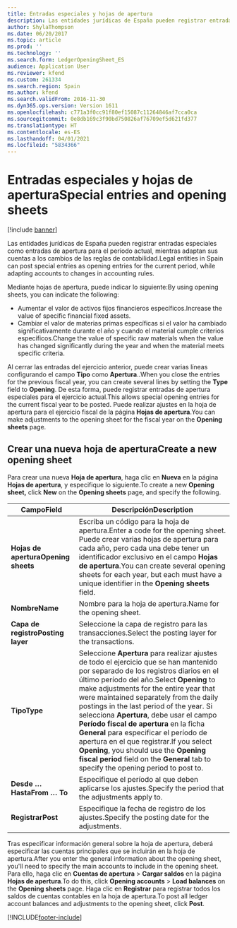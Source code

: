```yaml
---
title: Entradas especiales y hojas de apertura
description: Las entidades jurídicas de España pueden registrar entradas especiales como entradas de apertura para el período actual, mientras adaptan sus cuentas a los cambios de las reglas de contabilidad.
author: ShylaThompson
ms.date: 06/20/2017
ms.topic: article
ms.prod: ''
ms.technology: ''
ms.search.form: LedgerOpeningSheet_ES
audience: Application User
ms.reviewer: kfend
ms.custom: 261334
ms.search.region: Spain
ms.author: kfend
ms.search.validFrom: 2016-11-30
ms.dyn365.ops.version: Version 1611
ms.openlocfilehash: c771a3f0cc91f80ef15087c11264846af7cca0ca
ms.sourcegitcommit: 0e8db169c3f90bd750826af76709ef5d621fd377
ms.translationtype: HT
ms.contentlocale: es-ES
ms.lasthandoff: 04/01/2021
ms.locfileid: "5834366"
---
```

# <a name="special-entries-and-opening-sheets"></a><span data-ttu-id="a6dff-103">Entradas especiales y hojas de apertura</span><span class="sxs-lookup"><span data-stu-id="a6dff-103">Special entries and opening sheets</span></span>

[!include [banner](../includes/banner.md)]

<span data-ttu-id="a6dff-104">Las entidades jurídicas de España pueden registrar entradas especiales como entradas de apertura para el período actual, mientras adaptan sus cuentas a los cambios de las reglas de contabilidad.</span><span class="sxs-lookup"><span data-stu-id="a6dff-104">Legal entities in Spain can post special entries as opening entries for the current period, while adapting accounts to changes in accounting rules.</span></span>

<span data-ttu-id="a6dff-105">Mediante hojas de apertura, puede indicar lo siguiente:</span><span class="sxs-lookup"><span data-stu-id="a6dff-105">By using opening sheets, you can indicate the following:</span></span>

-   <span data-ttu-id="a6dff-106">Aumentar el valor de activos fijos financieros específicos.</span><span class="sxs-lookup"><span data-stu-id="a6dff-106">Increase the value of specific financial fixed assets.</span></span>
-   <span data-ttu-id="a6dff-107">Cambiar el valor de materias primas específicas si el valor ha cambiado significativamente durante el año y cuando el material cumple criterios específicos.</span><span class="sxs-lookup"><span data-stu-id="a6dff-107">Change the value of specific raw materials when the value has changed significantly during the year and when the material meets specific criteria.</span></span>

<span data-ttu-id="a6dff-108">Al cerrar las entradas del ejercicio anterior, puede crear varias líneas configurando el campo **Tipo** como **Apertura**..</span><span class="sxs-lookup"><span data-stu-id="a6dff-108">When you close the entries for the previous fiscal year, you can create several lines by setting the **Type** field to **Opening**.</span></span> <span data-ttu-id="a6dff-109">De esta forma, puede registrar entradas de apertura especiales para el ejercicio actual.</span><span class="sxs-lookup"><span data-stu-id="a6dff-109">This allows special opening entries for the current fiscal year to be posted.</span></span> <span data-ttu-id="a6dff-110">Puede realizar ajustes en la hoja de apertura para el ejercicio fiscal de la página **Hojas de apertura**.</span><span class="sxs-lookup"><span data-stu-id="a6dff-110">You can make adjustments to the opening sheet for the fiscal year on the **Opening sheets** page.</span></span>

## <a name="create-a-new-opening-sheet"></a><span data-ttu-id="a6dff-111">Crear una nueva hoja de apertura</span><span class="sxs-lookup"><span data-stu-id="a6dff-111">Create a new opening sheet</span></span>
<span data-ttu-id="a6dff-112">Para crear una nueva **Hoja de apertura**, haga clic en **Nueva** en la página **Hojas de apertura**, y especifique lo siguiente.</span><span class="sxs-lookup"><span data-stu-id="a6dff-112">To create a new **Opening sheet,** click **New** on the **Opening sheets** page, and specify the following.</span></span>

|  <span data-ttu-id="a6dff-113">Campo</span><span class="sxs-lookup"><span data-stu-id="a6dff-113">Field</span></span>           |  <span data-ttu-id="a6dff-114">Descripción</span><span class="sxs-lookup"><span data-stu-id="a6dff-114">Description</span></span> |
|--------------------|----------------------------------|
| <span data-ttu-id="a6dff-115">**Hojas de apertura**</span><span class="sxs-lookup"><span data-stu-id="a6dff-115">**Opening sheets**</span></span> | <span data-ttu-id="a6dff-116">Escriba un código para la hoja de apertura.</span><span class="sxs-lookup"><span data-stu-id="a6dff-116">Enter a code for the opening sheet.</span></span> <span data-ttu-id="a6dff-117">Puede crear varias hojas de apertura para cada año, pero cada una debe tener un identificador exclusivo en el campo **Hojas de apertura**.</span><span class="sxs-lookup"><span data-stu-id="a6dff-117">You can create several opening sheets for each year, but each must have a unique identifier in the **Opening sheets** field.</span></span>                                                                                                                                  |
| <span data-ttu-id="a6dff-118">**Nombre**</span><span class="sxs-lookup"><span data-stu-id="a6dff-118">**Name**</span></span>           | <span data-ttu-id="a6dff-119">Nombre para la hoja de apertura.</span><span class="sxs-lookup"><span data-stu-id="a6dff-119">Name for the opening sheet.</span></span>                                                                                                                                                                                                                                                                       |
| <span data-ttu-id="a6dff-120">**Capa de registro**</span><span class="sxs-lookup"><span data-stu-id="a6dff-120">**Posting layer**</span></span>  | <span data-ttu-id="a6dff-121">Seleccione la capa de registro para las transacciones.</span><span class="sxs-lookup"><span data-stu-id="a6dff-121">Select the posting layer for the transactions.</span></span>                                                                                                                                                                                                                                                    |
| <span data-ttu-id="a6dff-122">**Tipo**</span><span class="sxs-lookup"><span data-stu-id="a6dff-122">**Type**</span></span>           | <span data-ttu-id="a6dff-123">Seleccione **Apertura** para realizar ajustes de todo el ejercicio que se han mantenido por separado de los registros diarios en el último período del año.</span><span class="sxs-lookup"><span data-stu-id="a6dff-123">Select **Opening** to make adjustments for the entire year that were maintained separately from the daily postings in the last period of the year.</span></span> <span data-ttu-id="a6dff-124">Si selecciona **Apertura**, debe usar el campo **Período fiscal de apertura** en la ficha **General** para especificar el período de apertura en el que registrar.</span><span class="sxs-lookup"><span data-stu-id="a6dff-124">If you select **Opening**, you should use the **Opening fiscal period** field on the **General** tab to specify the opening period to post to.</span></span> |
| <span data-ttu-id="a6dff-125">**Desde … Hasta**</span><span class="sxs-lookup"><span data-stu-id="a6dff-125">**From … To**</span></span>      | <span data-ttu-id="a6dff-126">Especifique el período al que deben aplicarse los ajustes.</span><span class="sxs-lookup"><span data-stu-id="a6dff-126">Specify the period that the adjustments apply to.</span></span>                                                                                                                                                                                                                                                 |
| <span data-ttu-id="a6dff-127">**Registrar**</span><span class="sxs-lookup"><span data-stu-id="a6dff-127">**Post**</span></span>           | <span data-ttu-id="a6dff-128">Especifique la fecha de registro de los ajustes.</span><span class="sxs-lookup"><span data-stu-id="a6dff-128">Specify the posting date for the adjustments.</span></span>                                                                                                                                                                                                                                                     |

<span data-ttu-id="a6dff-129">Tras especificar información general sobre la hoja de apertura, deberá especificar las cuentas principales que se incluirán en la hoja de apertura.</span><span class="sxs-lookup"><span data-stu-id="a6dff-129">After you enter the general information about the opening sheet, you'll need to specify the main accounts to include in the opening sheet.</span></span> <span data-ttu-id="a6dff-130">Para ello, haga clic en **Cuentas de apertura** &gt; **Cargar saldos** en la página **Hojas de apertura**.</span><span class="sxs-lookup"><span data-stu-id="a6dff-130">To do this, click **Opening accounts** &gt; **Load balances** on the **Opening sheets** page.</span></span> <span data-ttu-id="a6dff-131">Haga clic en **Registrar** para registrar todos los saldos de cuentas contables en la hoja de apertura.</span><span class="sxs-lookup"><span data-stu-id="a6dff-131">To post all ledger account balances and adjustments to the opening sheet, click **Post**.</span></span>





[!INCLUDE[footer-include](../../includes/footer-banner.md)]
